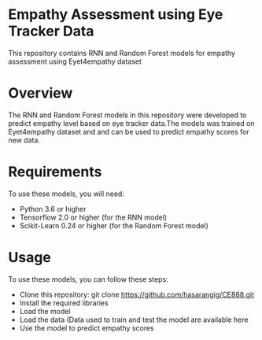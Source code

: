 #  Empathy Assessment using Eye Tracker Data

This repository contains RNN and Random Forest models for empathy assessment using Eyet4empathy dataset

# Overview
The RNN and Random Forest models in this repository were developed to predict empathy level based on eye tracker data.The models was trained on Eyet4empathy dataset and  and can be used to predict empathy scores for new data.

# Requirements
To use these models, you will need:

*  Python 3.6 or higher
*  Tensorflow 2.0 or higher (for the RNN model)
*  Scikit-Learn 0.24 or higher (for the Random Forest model)

# Usage
To use these models, you can follow these steps:

*  Clone this repository: git clone https://github.com/hasarangig/CE888.git
*  Install the required libraries
*  Load the model 
*  Load the data (Data used to train and test the model are available here
*  Use the model to predict empathy scores


